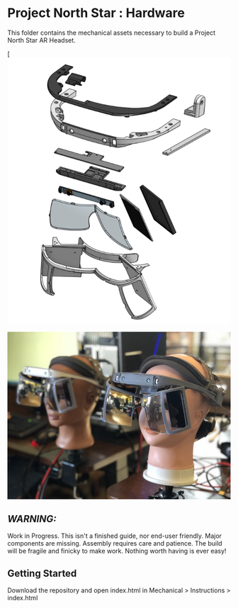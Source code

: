 # Project North Star : Hardware 

This folder contains the mechanical assets necessary to build a Project North Star AR Headset.

[![North Star Exploded View](/imgs/explodedView.PNG)

![Example Headset](/imgs/overviewbuild.jpg)

## ***WARNING:*** 

Work in Progress. This isn't a finished guide, nor end-user friendly. Major components are missing. Assembly requires care and patience. The build will be fragile and finicky to make work. Nothing worth having is ever easy!

## Getting Started

Download the repository and open index.html in Mechanical > Instructions > index.html